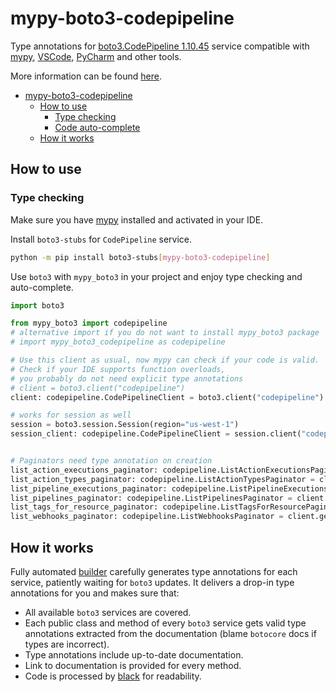 # mypy-boto3-codepipeline

Type annotations for
[boto3.CodePipeline 1.10.45](https://boto3.amazonaws.com/v1/documentation/api/1.10.45/reference/services/codepipeline.html#CodePipeline) service
compatible with [mypy](https://github.com/python/mypy), [VSCode](https://code.visualstudio.com/),
[PyCharm](https://www.jetbrains.com/pycharm/) and other tools.

More information can be found [here](https://vemel.github.io/mypy_boto3/).

- [mypy-boto3-codepipeline](#mypy-boto3-codepipeline)
  - [How to use](#how-to-use)
    - [Type checking](#type-checking)
    - [Code auto-complete](#code-auto-complete)
  - [How it works](#how-it-works)

## How to use

### Type checking

Make sure you have [mypy](https://github.com/python/mypy) installed and activated in your IDE.

Install `boto3-stubs` for `CodePipeline` service.

```bash
python -m pip install boto3-stubs[mypy-boto3-codepipeline]
```

Use `boto3` with `mypy_boto3` in your project and enjoy type checking and auto-complete.

```python
import boto3

from mypy_boto3 import codepipeline
# alternative import if you do not want to install mypy_boto3 package
# import mypy_boto3_codepipeline as codepipeline

# Use this client as usual, now mypy can check if your code is valid.
# Check if your IDE supports function overloads,
# you probably do not need explicit type annotations
# client = boto3.client("codepipeline")
client: codepipeline.CodePipelineClient = boto3.client("codepipeline")

# works for session as well
session = boto3.session.Session(region="us-west-1")
session_client: codepipeline.CodePipelineClient = session.client("codepipeline")


# Paginators need type annotation on creation
list_action_executions_paginator: codepipeline.ListActionExecutionsPaginator = client.get_paginator("list_action_executions")
list_action_types_paginator: codepipeline.ListActionTypesPaginator = client.get_paginator("list_action_types")
list_pipeline_executions_paginator: codepipeline.ListPipelineExecutionsPaginator = client.get_paginator("list_pipeline_executions")
list_pipelines_paginator: codepipeline.ListPipelinesPaginator = client.get_paginator("list_pipelines")
list_tags_for_resource_paginator: codepipeline.ListTagsForResourcePaginator = client.get_paginator("list_tags_for_resource")
list_webhooks_paginator: codepipeline.ListWebhooksPaginator = client.get_paginator("list_webhooks")
```

## How it works

Fully automated [builder](https://github.com/vemel/mypy_boto3) carefully generates
type annotations for each service, patiently waiting for `boto3` updates. It delivers
a drop-in type annotations for you and makes sure that:

- All available `boto3` services are covered.
- Each public class and method of every `boto3` service gets valid type annotations
  extracted from the documentation (blame `botocore` docs if types are incorrect).
- Type annotations include up-to-date documentation.
- Link to documentation is provided for every method.
- Code is processed by [black](https://github.com/psf/black) for readability.